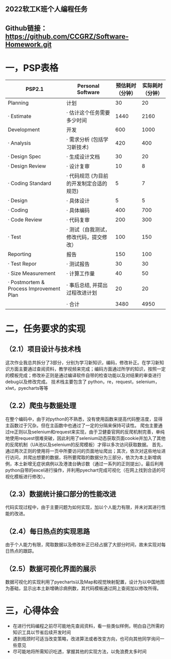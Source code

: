 ## 2022软工K班个人编程任务
## Github链接：https://github.com/CCGRZ/Software-Homework.git
# 一，PSP表格
| PSP2.1 | Personal Software | 预估耗时（分钟） | 实际耗时（分钟） |
| ------ | ------ | ------ | ------ |
| Planning | 计划 | 30 | 20 |
| · Estimate | · 估计这个任务需要多少时间 | 1440 | 2160 |
| Development | 开发 | 600 | 1000 |
| · Analysis | · 需求分析 (包括学习新技术) | 420 | 400 |
| · Design Spec | · 生成设计文档 | 30 | 20 |
| · Design Review | · 设计复审 | 10 | 8 |
| · Coding Standard | · 代码规范 (为目前的开发制定合适的规范) | 5 | 7 |
| · Design | · 具体设计 | 5 | 5 |
|· Coding | · 具体编码 | 400 | 700 |
| · Code Review | · 代码复审 | 200 | 300 |
| · Test | · 测试（自我测试，修改代码，提交修改） | 100 | 150 |
| Reporting | 报告 | 150 | 100 |
| · Test Repor | · 测试报告 | 30 | 30 |
| · Size Measurement | · 计算工作量 | 40 | 50 |
| · Postmortem & Process Improvement Plan | · 事后总结, 并提出过程改进计划 | 20 | 20 |
|  | · 合计 | 3480 | 4950 |
# 二，任务要求的实现

## （2.1）项目设计与技术栈
这次作业我总共拆分了3部分，分别为学习新知识，编码，修改补正。在学习新知识方面主要通过查阅资料，教学视频来完成；编码方面通过所学的知识，按照一定的模板完成；修改补正则是通过编译软件自带的检查功能以及对结果的审查进行debug以及修改完成。
技术栈主要包含了 python，re，request，selenium，xlwt，pyecharts等等

## （2.2）爬虫与数据处理
在整个编码中，由于对python的不熟悉，没有使用函数来提高代码整洁度，显得主函数过于冗杂。但在主函数中也通过了一定的分隔来保持可读性。
爬虫主要通过re正则以及selenium和request来实现，由于卫健委官网的反爬机制完善，单纯地使用request很难突破，因此利用了selenium动态获取页面cookie并加入了其他的反爬机制（UA池以及selenium的反爬模板）才得以多次访问获取数据。
首先，通过两次正则的使用将一页中所要访问的页面地址爬出；其次，依次对这些地址进行访问，并爬出想要的数据，将所要爬取的数据分为三部分，依次为本土新增病例，本土新增无症状病例以及港澳台确诊数（通过一系列的正则提出）。最后利用python自带的excel进行操作，并利用pyechart完成可视化（在网上找到合适的可视化模板进行修改）。

## （2.3）数据统计接口部分的性能改进
代码实现过程中，由于主要问题为如何实现，加以个人能力有限，并未对其进行性能的改进。
## （2.4）每日热点的实现思路
由于个人能力有限，爬取数据以及修改补正已经占据了大部分时间，故未实现对每日热点的跟踪。

## （2.5）数据可视化界面的展示
数据可视化的实现利用了pyecharts以及Map和视觉映射配置，设计为以中国地图为基础，显示出本土新增确诊病例数，其代码模板通过网上查阅加以修改所得。


# 三，心得体会
+ 在进行代码编程之前尽可能地先查阅资料，看一些类似样例，明白自己所需的知识工具以节省后续开发时间
+ 遇到瓶颈时可适当改变策略，改进算法或者改变方向，也可向其他同学询问一些意见
+ 尽可能地将所需知识吃透，掌握其他的实现方法，以免浪费太多时间

